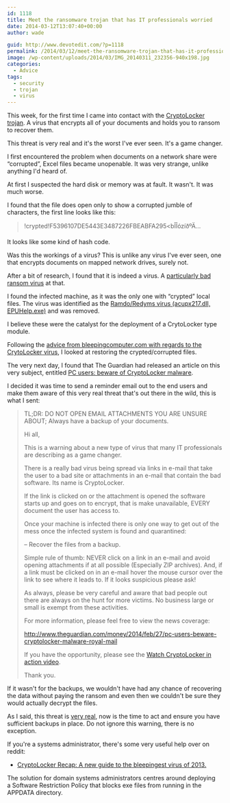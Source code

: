 ```yaml
---
id: 1118
title: Meet the ransomware trojan that has IT professionals worried
date: 2014-03-12T13:07:40+00:00
author: wade

guid: http://www.devotedit.com/?p=1118
permalink: /2014/03/12/meet-the-ransomware-trojan-that-has-it-professionals-worried/
image: /wp-content/uploads/2014/03/IMG_20140311_232356-940x198.jpg
categories:
  - Advice
tags:
  - security
  - trojan
  - virus
---
```

This week, for the first time I came into contact with the [CryptoLocker trojan](http://en.wikipedia.org/wiki/CryptoLocker). A virus that encrypts all of your documents and holds you to ransom to recover them.

This threat is very real and it's the worst I've ever seen. It's a game changer.

I first encountered the problem when documents on a network share were &#8220;corrupted&#8221;, Excel files became unopenable. It was very strange, unlike anything I'd heard of.

At first I suspected the hard disk or memory was at fault. It wasn't. It was much worse.

<!--more-->I found that the file does open only to show a corrupted jumble of characters, the first line looks like this:

> !crypted!F5396107DE5443E3487226FBEABFA295<bÎÎózíðºÄ…

It looks like some kind of hash code.

Was this the workings of a virus? This is unlike any virus I've ever seen, one that encrypts documents on mapped network drives, surely not.

After a bit of research, I found that it is indeed a virus. A [particularly bad ransom virus](http://nakedsecurity.sophos.com/2013/10/18/cryptolocker-ransomware-see-how-it-works-learn-about-prevention-cleanup-and-recovery/) at that.

I found the infected machine, as it was the only one with &#8220;crypted&#8221; local files. The virus was identified as the [Ramdo/Redyms virus (acupx217.dll, EPUHelp.exe)](http://www.microsoft.com/security/portal/threat/encyclopedia/entry.aspx?Name=Trojan:Win32/Ramdo.A) and was removed.

I believe these were the catalyst for the deployment of a CrytoLocker type module.

Following the [advice from bleepingcomputer.com with regards to the CrytoLocker virus](http://www.bleepingcomputer.com/virus-removal/cryptolocker-ransomware-information#dropbox), I looked at restoring the crypted/corrupted files.

The very next day, I found that The Guardian had released an article on this very subject, entitled [PC users: beware of CryptoLocker malware](http://www.theguardian.com/money/2014/feb/27/pc-users-beware-cryptolocker-malware-royal-mail).

I decided it was time to send a reminder email out to the end users and make them aware of this very real threat that's out there in the wild, this is what I sent:

> TL;DR: DO NOT OPEN EMAIL ATTACHMENTS YOU ARE UNSURE ABOUT; Always have a backup of your documents.
> 
> Hi all,
> 
> This is a warning about a new type of virus that many IT professionals are describing as a game changer.
> 
> There is a really bad virus being spread via links in e-mail that take the user to a bad site or attachments in an e-mail that contain the bad software. Its name is CryptoLocker.
> 
> If the link is clicked on or the attachment is opened the software starts up and goes on to encrypt, that is make unavailable, EVERY document the user has access to.
> 
> Once your machine is infected there is only one way to get out of the mess once the infected system is found and quarantined:
> 
> &#8211; Recover the files from a backup.
> 
> Simple rule of thumb: NEVER click on a link in an e-mail and avoid opening attachments if at all possible (Especially ZIP archives). And, if a link must be clicked on in an e-mail hover the mouse cursor over the link to see where it leads to. If it looks suspicious please ask!
> 
> As always, please be very careful and aware that bad people out there are always on the hunt for more victims. No business large or small is exempt from these activities.
> 
> For more information, please feel free to view the news coverage:
> 
> <http://www.theguardian.com/money/2014/feb/27/pc-users-beware-cryptolocker-malware-royal-mail>
> 
> If you have the opportunity, please see the [Watch CryptoLocker in action video](http://www.youtube.com/watch?v=Gz2kmmsMpMI).
> 
> Thank you.

If it wasn't for the backups, we wouldn't have had any chance of recovering the data without paying the ransom and even then we couldn't be sure they would actually decrypt the files.

As I said, this threat is [very real](http://www.snopes.com/computer/virus/cryptolocker.asp), now is the time to act and ensure you have sufficient backups in place. Do not ignore this warning, there is no exception.

If you're a systems administrator, there's some very useful help over on reddit:

  * [CryptoLocker Recap: A new guide to the bleepingest virus of 2013.](http://www.reddit.com/r/sysadmin/comments/1p32lx/cryptolocker_recap_a_new_guide_to_the_bleepingest/)

The solution for domain systems administrators centres around deploying a Software Restriction Policy that blocks exe files from running in the APPDATA directory.